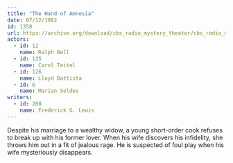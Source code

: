 ```yaml
---
title: "The Hand of Amnesia"
date: 07/12/1982
id: 1350
url: https://archive.org/download/cbs_radio_mystery_theater/cbs_radio_mystery_theater-1301-1350.zip/cbs_radio_mystery_theater-1301-1350%2Fcbsrmt_1350_the_hand_of_amnesia.mp3
actors:  
  - id: 12
    name: Ralph Bell  
  - id: 135
    name: Carol Teitel  
  - id: 126
    name: Lloyd Battista  
  - id: 6
    name: Marian Seldes
writers:  
  - id: 288
    name: Frederick G. Lewis
---
```

Despite his marriage to a wealthy widow, a young short-order cook refuses to break up with his former lover. When his wife discovers his infidelity, she throws him out in a fit of jealous rage. He is suspected of foul play when his wife mysteriously disappears.